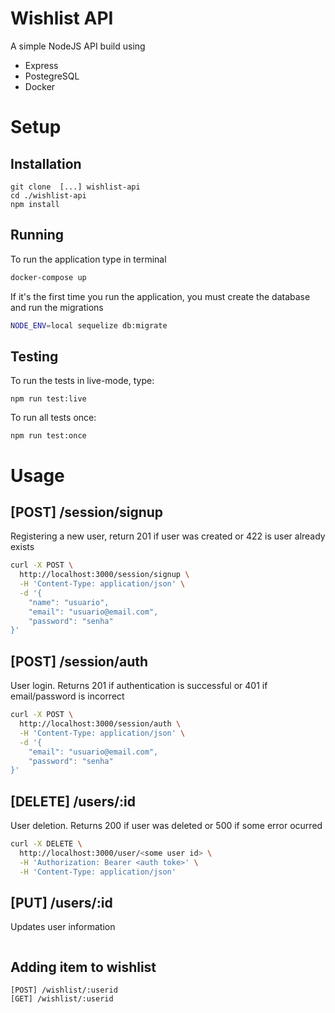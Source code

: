 # Wishlist API

A simple NodeJS API build using
- Express
- PostegreSQL
- Docker

# Setup

## Installation
```
git clone  [...] wishlist-api
cd ./wishlist-api
npm install
```

## Running
To run the application type in terminal

```sh
docker-compose up
```

If it's the first time you run the application, you must create the database and run the migrations
```sh
NODE_ENV=local sequelize db:migrate
```

## Testing
To run the tests in live-mode, type:
```
npm run test:live
```

To run all tests once:
```
npm run test:once
```
# Usage
## [POST] /session/signup
Registering a new user, return 201 if user was created or 422 is user already exists
```sh
curl -X POST \
  http://localhost:3000/session/signup \
  -H 'Content-Type: application/json' \
  -d '{
	"name": "usuario",
	"email": "usuario@email.com",
	"password": "senha"
}'
```
## [POST] /session/auth
User login. Returns 201 if authentication is successful or 401 if email/password is incorrect
```sh
curl -X POST \
  http://localhost:3000/session/auth \
  -H 'Content-Type: application/json' \
  -d '{
	"email": "usuario@email.com",
	"password": "senha"
}'
```
## [DELETE] /users/:id
User deletion. Returns 200 if user was deleted or 500 if some error ocurred
```sh
curl -X DELETE \
  http://localhost:3000/user/<some user id> \
  -H 'Authorization: Bearer <auth toke>' \
  -H 'Content-Type: application/json'
```
## [PUT] /users/:id
Updates user information
```sh
```

## Adding item to wishlist
```
[POST] /wishlist/:userid
[GET] /wishlist/:userid
```